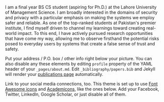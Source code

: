 I am a final year BS CS student (aspiring for Ph.D.) at the Lahore University of Management Science. I am broadly interested in the domains of security and privacy with a particular emphasis on making the systems we employ safer and reliable. As one of the top-ranked students at Pakistan's premier institute, I find myself driven to channel my learnings toward creating real-world impact. To this end, I have actively pursued research opportunities that have come my way, allowing me to observe firsthand the potential risks posed to everyday users by systems that create a false sense of trust and safety. 


Put your address / P.O. box / other info right below your picture. You can also disable any these elements by editing `profile` property of the YAML header of your `_pages/about.md`. Edit `_bibliography/papers.bib` and Jekyll will render your [publications page](/al-folio/publications/) automatically.

Link to your social media connections, too. This theme is set up to use [Font Awesome icons](https://fontawesome.com/) and [Academicons](https://jpswalsh.github.io/academicons/), like the ones below. Add your Facebook, Twitter, LinkedIn, Google Scholar, or just disable all of them.
